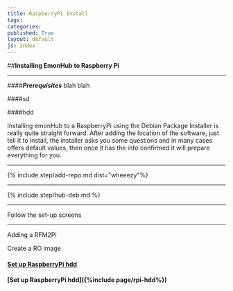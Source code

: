 ```yaml
---
title: RaspberryPi Install
tags: 
categories: 
published: True
layout: default
js: index
---
```


##**Installing EmonHub to Raspberry Pi**

-----------------------------------

####***Prerequisites***
blah blah

####sd

####hdd

Installing emonHub to a RaspberryPi using the Debian Package Installer is really quite straight forward. After adding the location of the software, just tell it to install, the installer asks you some questions and in many cases offers default values, then once it has the info confirmed it will prepare everything for you.

----------

{% include step/add-repo.md dist="wheeezy"%}

----

{% include step/hub-deb.md %}

---

Follow the set-up screens

-----------------------------

Adding a RFM2Pi

Create a RO image

#### [Set up RaspberryPi hdd]({{site.page}}install/raspberrypi/hdd)

#### [Set up RaspberryPi hdd]({%include page/rpi-hdd%})





